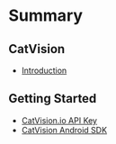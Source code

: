 # Summary

## CatVision

* [Introduction](/README.md)

## Getting Started

* [CatVision.io API Key](CatVision.io.md)
* [CatVision Android SDK](/CatVisionAndroidSDK.md)

